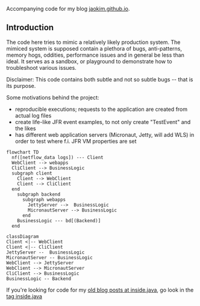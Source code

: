 Accompanying code for my blog [jaokim.github.io](https://jaokim.github.io/).

## Introduction
The code here tries to mimic a relatively likely production system. The mimiced system is supposed contain a plethora of bugs, anti-patterns, memory hogs, oddities, performance issues and in general be less than ideal. It serves as a sandbox, or playground to demonstrate how to troubleshoot various issues.

Disclaimer: This code contains both subtle and not so subtle bugs -- that is its purpose.

Some motivations behind the project:
* reproducible executions; requests to the application are created from actual log files
* create life-like JFR event examples, to not only create "TestEvent" and the likes
* has different web application servers (Micronaut, Jetty, will add WLS) in order to test where f.i. JFR VM properties are set


```mermaid
flowchart TD
  nf([netflow_data logs]) --- Client
  WebClient --> webapps
  CliClient --> BusinessLogic
  subgraph client
    Client --> WebClient
    Client --> CliClient
  end
    subgraph backend
      subgraph webapps
        JettyServer -->  BusinessLogic
        MicronautServer --> BusinessLogic
      end
    BusinessLogic --- bd[(Backend)]
  end
```

```mermaid
classDiagram
Client <|-- WebClient
Client <|-- CliClient
JettyServer --  BusinessLogic
MicronautServer -- BusinessLogic
WebClient --> JettyServer
WebClient --> MicronautServer
CliClient --> BusinessLogic
BusinessLogic -- Backend
```

If you're looking for code for my [old blog posts at inside.java](https://inside.java/u/JoakimNordstrom/), go look in the [tag inside.java](https://github.com/jaokim/inside-java-dumpster/tree/inside.java)


